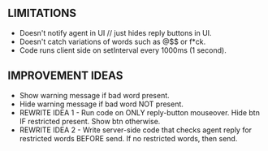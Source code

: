 LIMITATIONS
-------------

* Doesn't notify agent in UI // just hides reply buttons in UI.
* Doesn't catch variations of words such as @$$ or f*ck.
* Code runs client side on setInterval every 1000ms (1 second).

IMPROVEMENT IDEAS
-------------

* Show warning message if bad word present.
* Hide warning message if bad word NOT present.
* REWRITE IDEA 1 - Run code on ONLY reply-button mouseover. Hide btn IF restricted present. Show btn otherwise.
* REWRITE IDEA 2 - Write server-side code that checks agent reply for restricted words BEFORE send. If no restricted words, then send.
